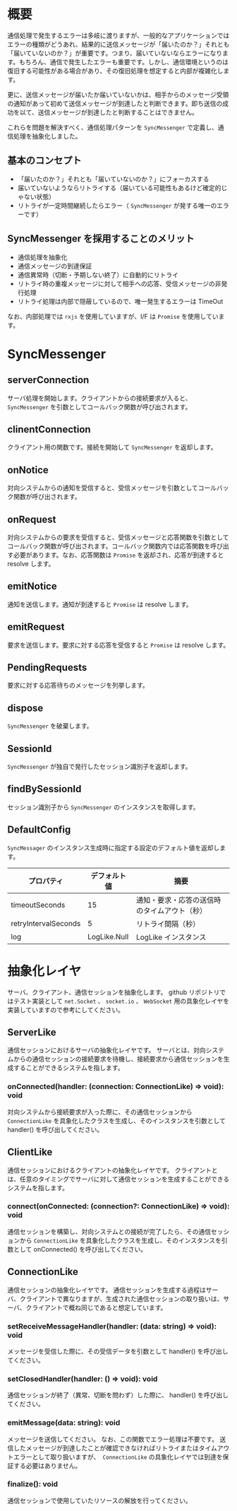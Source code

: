 # 概要

通信処理で発生するエラーは多岐に渡りますが、一般的なアプリケーションではエラーの種類がどうあれ、結果的に送信メッセージが「届いたのか？」それとも「届いていないのか？」が重要です。つまり、届いていないならエラーになります。もちろん、通信で発生したエラーも重要です。しかし、通信環境というのは復旧する可能性がある場合があり、その復旧処理を想定すると内部が複雑化します。

更に、送信メッセージが届いたか届いていないかは、相手からのメッセージ受領の通知があって初めて送信メッセージが到達したと判断できます。即ち送信の成功を以て、送信メッセージが到達したと判断することはできません。

これらを問題を解決すべく、通信処理パターンを `SyncMessenger` で定義し、通信処理を抽象化しました。

## 基本のコンセプト

- 「届いたのか？」それとも「届いていないのか？」にフォーカスする
- 届いていないようならリトライする（届いている可能性もあるけど確定的じゃない状態）
- リトライが一定時間継続したらエラー（ `SyncMessenger` が発する唯一のエラーです）

## SyncMessenger を採用することのメリット

- 通信処理を抽象化
- 通信メッセージの到達保証
- 通信異常時（切断・予期しない終了）に自動的にリトライ
- リトライ時の重複メッセージに対して相手への応答、受信メッセージの非発行処理
- リトライ処理は内部で隠蔽しているので、唯一発生するエラーは TimeOut

なお、内部処理では `rxjs` を使用していますが、I/F は `Promise` を使用しています。

# SyncMessenger

## serverConnection

サーバ処理を開始します。クライアントからの接続要求が入ると、 `SyncMessenger` を引数としてコールバック関数が呼び出されます。

## clinentConnection

クライアント用の関数です。接続を開始して `SyncMessenger` を返却します。

## onNotice

対向システムからの通知を受信すると、受信メッセージを引数としてコールバック関数が呼び出されます。

## onRequest

対向システムからの要求を受信すると、受信メッセージと応答関数を引数としてコールバック関数が呼び出されます。コールバック関数内では応答関数を呼び出す必要があります。なお、応答関数は `Promise` を返却され、応答が到達すると resolve します。

## emitNotice

通知を送信します。通知が到達すると `Promise` は resolve します。

## emitRequest

要求を送信します。要求に対する応答を受信すると `Promise` は resolve します。

## PendingRequests

要求に対する応答待ちのメッセージを列挙します。

## dispose

`SyncMessenger` を破棄します。

## SessionId

`SyncMessenger` が独自で発行したセッション識別子を返却します。

## findBySessionId

セッション識別子から `SyncMessenger` のインスタンスを取得します。

## DefaultConfig

`SyncMessager` のインスタンス生成時に指定する設定のデフォルト値を返却します。

| プロパティ           | デフォルト値 | 摘要                                         |
| -------------------- | ------------ | -------------------------------------------- |
| timeoutSeconds       | 15           | 通知・要求・応答の送信時のタイムアウト（秒） |
| retryIntervalSeconds | 5            | リトライ間隔（秒）                           |
| log                  | LogLike.Null | LogLike インスタンス                         |

# 抽象化レイヤ

サーバ、クライアント、通信セッションを抽象化します。
github リポジトリではテスト実装として `net.Socket` 、 `socket.io` 、 `WebSocket` 用の具象化レイヤを実装していますので参考にしてください。

## ServerLike

通信セッションにおけるサーバの抽象化レイヤです。
サーバとは、対向システムからの通信セッションの接続要求を待機し、接続要求から通信セッションを生成することができるシステムを指します。

### onConnected(handler: (connection: ConnectionLike) => void): void

対向システムから接続要求が入った際に、その通信セッションから `ConnectionLike` を具象化したクラスを生成し、そのインスタンスを引数として handler() を呼び出してください。

## ClientLike

通信セッションにおけるクライアントの抽象化レイヤです。
クライアントとは、任意のタイミングでサーバに対して通信セッションを生成することができるシステムを指します。

### connect(onConnected: (connection?: ConnectionLike) => void): void

通信セッションを構築し、対向システムとの接続が完了したら、その通信セッションから `ConnectionLike` を具象化したクラスを生成し、そのインスタンスを引数として onConnected() を呼び出してください。

## ConnectionLike

通信セッションの抽象化レイヤです。
通信セッションを生成する過程はサーバ、クライアントで異なりますが、生成された通信セッションの取り扱いは、サーバ、クライアントで概ね同じであると想定しています。

### setReceiveMessageHandler(handler: (data: string) => void): void

メッセージを受信した際に、その受信データを引数として handler() を呼び出してください。

### setClosedHandler(handler: () => void): void

通信セッションが終了（異常、切断を問わず）した際に、 handler() を呼び出してください。

### emitMessage(data: string): void

メッセージを送信してください。
なお、この関数でエラー処理は不要です。
送信したメッセージが到達したことが確認できなければリトライまたはタイムアウトエラーとして取り扱いますが、　`ConnectionLike` の具象化レイヤでは到達を保証する必要はありません。

### finalize(): void

通信セッションで使用していたリソースの解放を行ってください。

